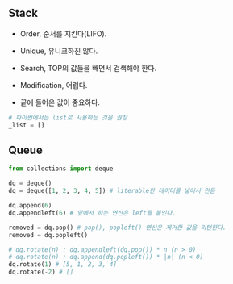 ## Stack

* Order, 순서를 지킨다(LIFO).
* Unique, 유니크하진 않다.
* Search, TOP의 값들을 빼면서 검색해야 한다.
* Modification, 어렵다.

* 끝에 들어온 값이 중요하다.


```python
# 파이썬에서는 list로 사용하는 것을 권장
_list = []
```

## Queue

```python
from collections import deque

dq = deque()
dq = deque([1, 2, 3, 4, 5]) # literable한 데이터를 넣어서 만듬

dq.append(6)
dq.appendleft(6) # 앞에서 하는 연산은 left를 붙인다.

removed = dq.pop() # pop(), popleft() 연산은 제거한 값을 리턴한다.
removed = dq.popleft()

# dq.rotate(n) : dq.appendleft(dq.pop()) * n (n > 0)
# dq.rotate(n) : dq.append(dq.popleft()) * |n| (n < 0)
dq.rotate(1) # [5, 1, 2, 3, 4]
dq.rotate(-2) # []
```